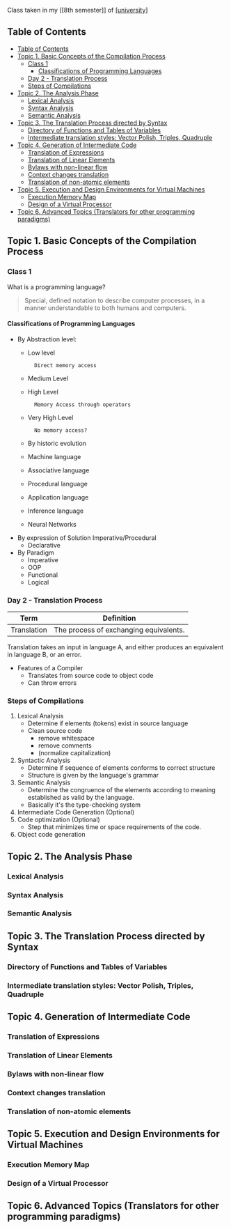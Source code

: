 ---
---

Class taken in my [[8th semester]] of [[university]]

## Table of Contents

- [Table of Contents](#table-of-contents)
- [Topic 1. Basic Concepts of the Compilation Process](#topic-1-basic-concepts-of-the-compilation-process)
    - [Class 1](#class-1)
        - [Classifications of Programming Languages](#classifications-of-programming-languages)
    - [Day 2 - Translation Process](#day-2---translation-process)
    - [Steps of Compilations](#steps-of-compilations)
- [Topic 2. The Analysis Phase](#topic-2-the-analysis-phase)
    - [Lexical Analysis](#lexical-analysis)
    - [Syntax Analysis](#syntax-analysis)
    - [Semantic Analysis](#semantic-analysis)
- [Topic 3. The Translation Process directed by Syntax](#topic-3-the-translation-process-directed-by-syntax)
    - [Directory of Functions and Tables of Variables](#directory-of-functions-and-tables-of-variables)
    - [Intermediate translation styles: Vector Polish, Triples, Quadruple](#intermediate-translation-styles-vector-polish-triples-quadruple)
- [Topic 4. Generation of Intermediate Code](#topic-4-generation-of-intermediate-code)
    - [Translation of Expressions](#translation-of-expressions)
    - [Translation of Linear Elements](#translation-of-linear-elements)
    - [Bylaws with non-linear flow](#bylaws-with-non-linear-flow)
    - [Context changes translation](#context-changes-translation)
    - [Translation of non-atomic elements](#translation-of-non-atomic-elements)
- [Topic 5. Execution and Design Environments for Virtual Machines](#topic-5-execution-and-design-environments-for-virtual-machines)
    - [Execution Memory Map](#execution-memory-map)
    - [Design of a Virtual Processor](#design-of-a-virtual-processor)
- [Topic 6. Advanced Topics (Translators for other programming paradigms)](#topic-6-advanced-topics-translators-for-other-programming-paradigms)

## Topic 1. Basic Concepts of the Compilation Process

### Class 1

What is a programming language?

> Special, defined notation to describe computer processes, in a manner understandable to both humans and computers.

#### Classifications of Programming Languages

- By Abstraction level:
    - Low level

            Direct memory access
    - Medium Level
    - High Level

            Memory Access through operators
    - Very High Level

            No memory access?
    - By historic evolution
    - Machine language
    - Associative language
    - Procedural language
    - Application language
    - Inference language
    - Neural Networks
- By expression of Solution
     Imperative/Procedural
    - Declarative
- By Paradigm
    - Imperative
    - OOP
    - Functional
    - Logical

### Day 2 - Translation Process

Term | Definition
---  | ---
Translation | The process of exchanging equivalents.

Translation takes an input in language A, and either produces an equivalent in language B, or an error.

- Features of a Compiler
    - Translates from source code to object code
    - Can throw errors

### Steps of Compilations

1. Lexical Analysis
    - Determine if elements (tokens) exist in source language
    - Clean source code
        - remove whitespace
        - remove comments
        - (normalize capitalization)
2. Syntactic Analysis
   - Determine if sequence of elements conforms to correct structure
   - Structure is given by the language's grammar
3. Semantic Analysis
   - Determine the congruence of the elements according to meaning established as valid by the language.
   - Basically it's the type-checking system
4. Intermediate Code Generation (Optional)
5. Code optimization (Optional)
   - Step that minimizes time or space requirements of the code.
6. Object code generation


## Topic 2. The Analysis Phase

### Lexical Analysis

### Syntax Analysis

### Semantic Analysis

## Topic 3. The Translation Process directed by Syntax

### Directory of Functions and Tables of Variables
    
### Intermediate translation styles: Vector Polish, Triples, Quadruple

## Topic 4. Generation of Intermediate Code

### Translation of Expressions

### Translation of Linear Elements

### Bylaws with non-linear flow

### Context changes translation

### Translation of non-atomic elements

## Topic 5. Execution and Design Environments for Virtual Machines

### Execution Memory Map

### Design of a Virtual Processor

## Topic 6. Advanced Topics (Translators for other programming paradigms)

[//begin]: # "Autogenerated link references for markdown compatibility"
[university]: ../university "university"
[//end]: # "Autogenerated link references"